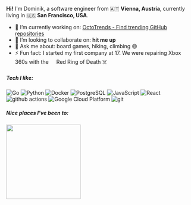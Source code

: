 
<p><strong>Hi!</strong> I'm Dominik, a software engineer from 🇦🇹 <b>Vienna, Austria</b>, currently living in 🇺🇸 <b>San Francisco, USA</b>. </p>


- 🔭 I’m currently working on: [OctoTrends - Find trending GitHub repositories](https://octotrends.com/)
- 👯 I’m looking to collaborate on: **hit me up**
- 💬 Ask me about: board games, hiking, climbing 😄 
- ⚡ Fun fact: I started my first company at 17. We were repairing Xbox 360s with the <img src="https://i.imgur.com/Jpe0nC0.png" height=13 /> Red Ring of Death ☠️

<h5>Tech I like:</h5>
<p>
  <img alt="Go" src="https://img.shields.io/badge/Go-00ADD8?flat-square&logo=go&logoColor=white" />
  <img alt="Python" src="https://img.shields.io/badge/Python-3776AB?style=flat-square&logo=python&logoColor=white" />
  <img alt="Docker" src="https://img.shields.io/badge/-Docker-46a2f1?style=flat-square&logo=docker&logoColor=white" />
  <img alt="PostgreSQL" src="https://img.shields.io/badge/PostgreSQL-316192?flat-square&logo=postgresql&logoColor=white" />
  <img alt="JavaScript" src="https://img.shields.io/badge/JavaScript-323330?flat-square&logo=javascript&logoColor=F7DF1E" />
  <img alt="React" src="https://img.shields.io/badge/React-20232A?flat-square&logo=react&logoColor=61DAFB" />
  <img alt="github actions" src="https://img.shields.io/badge/-Github_Actions-2088FF?style=flat-square&logo=github-actions&logoColor=white" />
  <img alt="Google Cloud Platform" src="https://img.shields.io/badge/-Google_Cloud_Platform-1a73e8?style=flat-square&logo=google-cloud&logoColor=white" />
  <img alt="git" src="https://img.shields.io/badge/-Git-F05032?style=flat-square&logo=git&logoColor=white" />

</p>
<h5>Nice places I've been to:</h5>
<p><a href="https://www.instagram.com/dominik_dario/" target="_blank"><img src="https://i.imgur.com/AcNpYJc.png" height=200/></a></p>

